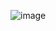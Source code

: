 ![image](https://user-images.githubusercontent.com/36649115/41073808-d30ee314-69b9-11e8-9e75-3383d1bc41fe.png)
